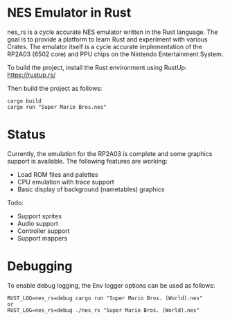 # NES Emulator in Rust

nes_rs is a cycle accurate NES emulator written in the Rust language. The goal is to 
provide a platform to learn Rust and experiment with various Crates.  The emulator itself
is a cycle accurate implementation of the RP2A03 (6502 core) and PPU chips on the Nintendo 
Entertainment System.  

To build the project, install the Rust environment using RustUp: https://rustup.rs/ 

Then build the project as follows:

```
cargo build
cargo run "Super Mario Bros.nes"
```

# Status

Currently, the emulation for the RP2A03 is complete and some graphics support is available. 
The following features are working:
- Load ROM files and palettes
- CPU emulation with trace support
- Basic display of background (nametables) graphics

Todo:
- Support sprites
- Audio support
- Controller support
- Support mappers

# Debugging
To enable debug logging, the Env logger options can be used as follows:

```
RUST_LOG=nes_rs=debug cargo run "Super Mario Bros. (World).nes"
or
RUST_LOG=nes_rs=debug ./nes_rs "Super Mario Bros. (World).nes"
```


